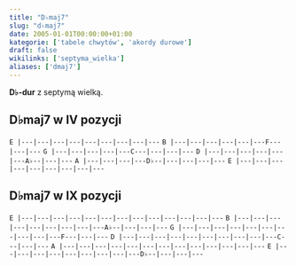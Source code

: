 ```yaml
---
title: "D♭maj7"
slug: "d♭maj7"
date: 2005-01-01T00:00:00+01:00
kategorie: ['tabele chwytów', 'akordy durowe']
draft: false
wikilinks: ['septyma_wielka']
aliases: ['dmaj7']
---
```

**D♭-dur** z septymą wielką<!-- link nie odnosił się do niczego -->.

## D♭maj7 w IV pozycji

`E |---|---|---|---|---|---|---|---|---`
`B |---|---|---|---|---|---F---|---|---`
`G |---|---|---|---|---C---|---|---|---`
`D |---|---|---|---|---|---A♭--|---|---`
`A |---|---|---|---D♭--|---|---|---|---`
`E |---|---|---|---|---|---|---|---|---`

## D♭maj7 w IX pozycji

`E |---|---|---|---|---|---|---|---|---|---|---|---|---`
`B |---|---|---|---|---|---|---|---|---A♭--|---|---|---`
`G |---|---|---|---|---|---|---|---|---|---F---|---|---`
`D |---|---|---|---|---|---|---|---|---|---C---|---|---`
`A |---|---|---|---|---|---|---|---|---|---|---|---|---`
`E |---|---|---|---|---|---|---|---|---D♭--|---|---|---`


